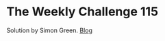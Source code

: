 # The Weekly Challenge 115

Solution by Simon Green. [Blog](https://dev.to/simongreennet/weekly-challenge-115-26c9)
